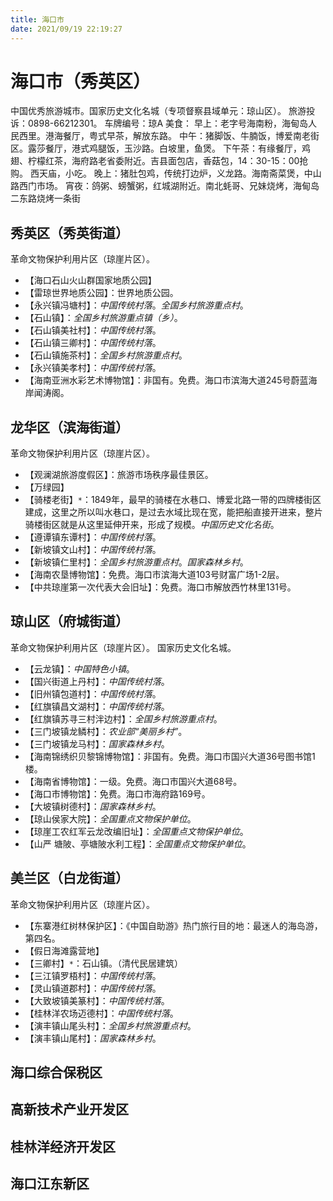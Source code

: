 ```yaml
---
title: 海口市
date: 2021/09/19 22:19:27
---
```


# 海口市（秀英区）
中国优秀旅游城市。国家历史文化名城（专项督察县域单元：琼山区）。
旅游投诉：0898-66212301。
车牌编号：琼A
美食：
早上：老字号海南粉，海甸岛人民西里。港海餐厅，粤式早茶，解放东路。
中午：猪脚饭、牛腩饭，博爱南老街区。露莎餐厅，港式鸡腿饭，玉沙路。白坡里，鱼煲。
下午茶：有缘餐厅，鸡翅、柠檬红茶，海府路老省委附近。吉县面包店，香菇包，14：30-15：00抢购。
西天庙，小吃。
晚上：猪肚包鸡，传统打边炉，义龙路。海南斋菜煲，中山路西门市场。
宵夜：鸽粥、螃蟹粥，红城湖附近。南北蚝哥、兄妹烧烤，海甸岛二东路烧烤一条街
## 秀英区（秀英街道）
革命文物保护利用片区（琼崖片区）。

* 【海口石山火山群国家地质公园】
* 【雷琼世界地质公园】：世界地质公园。
* 【永兴镇冯塘村】：*中国传统村落*。*全国乡村旅游重点村*。
* 【石山镇】：*全国乡村旅游重点镇（乡）*。
* 【石山镇美社村】：*中国传统村落*。
* 【石山镇三卿村】：*中国传统村落*。
* 【石山镇施茶村】：*全国乡村旅游重点村*。
* 【永兴镇美孝村】：*中国传统村落*。
* 【海南亚洲水彩艺术博物馆】：非国有。免费。海口市滨海大道245号蔚蓝海岸闻涛阁。
## 龙华区（滨海街道）
革命文物保护利用片区（琼崖片区）。
* 【观澜湖旅游度假区】：旅游市场秩序最佳景区。
* 【万绿园】
* 【骑楼老街】`*`：1849年，最早的骑楼在水巷口、博爱北路一带的四牌楼街区建成，这里之所以叫水巷口，是过去水域比现在宽，能把船直接开进来，整片骑楼街区就是从这里延伸开来，形成了规模。*中国历史文化名街*。
* 【遵谭镇东谭村】：*中国传统村落*。
* 【新坡镇文山村】：*中国传统村落*。
* 【新坡镇仁里村】：*全国乡村旅游重点村*。*国家森林乡村*。
* 【海南农垦博物馆】：免费。海口市滨海大道103号财富广场1-2层。
* 【中共琼崖第一次代表大会旧址】：免费。海口市解放西竹林里131号。
## 琼山区（府城街道）
革命文物保护利用片区（琼崖片区）。
国家历史文化名城。
* 【云龙镇】：*中国特色小镇*。
* 【国兴街道上丹村】：*中国传统村落*。
* 【旧州镇包道村】：*中国传统村落*。
* 【红旗镇昌文湖村】：*中国传统村落*。
* 【红旗镇苏寻三村泮边村】：*全国乡村旅游重点村*。
* 【三门坡镇龙鳞村】：*农业部“美丽乡村”*。
* 【三门坡镇龙马村】：*国家森林乡村*。
* 【海南锦绣织贝黎锦博物馆】：非国有。免费。海口市国兴大道36号图书馆1楼。
* 【海南省博物馆】：一级。免费。海口市国兴大道68号。
* 【海口市博物馆】：免费。海口市海府路169号。
* 【大坡镇树德村】：*国家森林乡村*。
* 【琼山侯家大院】：*全国重点文物保护单位*。
* 【琼崖工农红军云龙改编旧址】：*全国重点文物保护单位*。
* 【山严 塘陂、亭塘陂水利工程】：*全国重点文物保护单位*。
## 美兰区（白龙街道）
革命文物保护利用片区（琼崖片区）。
* 【东寨港红树林保护区】：《中国自助游》热门旅行目的地：最迷人的海岛游，第四名。
* 【假日海滩露营地】
* 【三卿村】`*`：石山镇。（清代民居建筑）
* 【三江镇罗梧村】：*中国传统村落*。
* 【灵山镇道郡村】：*中国传统村落*。
* 【大致坡镇美篆村】：*中国传统村落*。
* 【桂林洋农场迈德村】：*中国传统村落*。
* 【演丰镇山尾头村】：*全国乡村旅游重点村*。
* 【演丰镇山尾村】：*国家森林乡村*。
## 海口综合保税区
## 高新技术产业开发区
## 桂林洋经济开发区
## 海口江东新区
